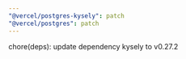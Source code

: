 ```yaml
---
"@vercel/postgres-kysely": patch
"@vercel/postgres": patch
---
```


chore(deps): update dependency kysely to v0.27.2
